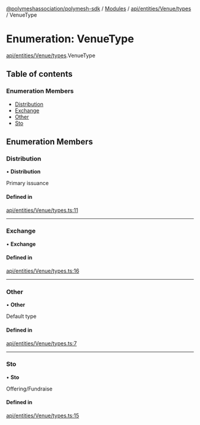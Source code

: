 [@polymeshassociation/polymesh-sdk](../README.md) / [Modules](../modules.md) / [api/entities/Venue/types](../modules/api_entities_Venue_types.md) / VenueType

# Enumeration: VenueType

[api/entities/Venue/types](../modules/api_entities_Venue_types.md).VenueType

## Table of contents

### Enumeration Members

- [Distribution](api_entities_Venue_types.VenueType.md#distribution)
- [Exchange](api_entities_Venue_types.VenueType.md#exchange)
- [Other](api_entities_Venue_types.VenueType.md#other)
- [Sto](api_entities_Venue_types.VenueType.md#sto)

## Enumeration Members

### Distribution

• **Distribution**

Primary issuance

#### Defined in

[api/entities/Venue/types.ts:11](https://github.com/PolymathNetwork/polymesh-sdk/blob/31dfa0dc/src/api/entities/Venue/types.ts#L11)

___

### Exchange

• **Exchange**

#### Defined in

[api/entities/Venue/types.ts:16](https://github.com/PolymathNetwork/polymesh-sdk/blob/31dfa0dc/src/api/entities/Venue/types.ts#L16)

___

### Other

• **Other**

Default type

#### Defined in

[api/entities/Venue/types.ts:7](https://github.com/PolymathNetwork/polymesh-sdk/blob/31dfa0dc/src/api/entities/Venue/types.ts#L7)

___

### Sto

• **Sto**

Offering/Fundraise

#### Defined in

[api/entities/Venue/types.ts:15](https://github.com/PolymathNetwork/polymesh-sdk/blob/31dfa0dc/src/api/entities/Venue/types.ts#L15)
